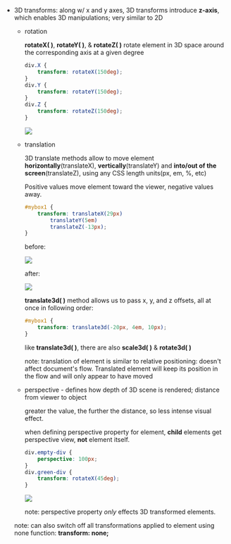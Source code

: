 -   3D transforms: along w/ x and y axes, 3D transforms introduce **z-axis**, which enables 3D manipulations; very similar to 2D
    
    -   rotation
        
        **rotateX( )**, **rotateY( )**, & **rotateZ( )** rotate element in 3D space around the corresponding axis at a given degree
        
        ```css
        div.X {
        	transform: rotateX(150deg);
        }
        div.Y {
        	transform: rotateY(150deg);
        }
        div.Z {
        	transform: rotateZ(150deg);
        }
        ```
        
        ![](https://s3.us-west-2.amazonaws.com/secure.notion-static.com/670e1b5f-dc0e-41c0-8439-4d08a6361103/Untitled.png?X-Amz-Algorithm=AWS4-HMAC-SHA256&X-Amz-Credential=AKIAT73L2G45O3KS52Y5%2F20210308%2Fus-west-2%2Fs3%2Faws4_request&X-Amz-Date=20210308T132535Z&X-Amz-Expires=86400&X-Amz-Signature=b30f94f07dc88e5a576ecc19b7af8297500e320a48d055fcdea20c88e0bf7343&X-Amz-SignedHeaders=host&response-content-disposition=filename%20%3D%22Untitled.png%22)
        
    -   translation
        
        3D translate methods allow to move element **horizontally**(translateX), **vertically**(translateY) and **into/out of the screen**(translateZ), using any CSS length units(px, em, %, etc)
        
        Positive values move element toward the viewer, negative values away.
        
        ```css
        #mybox1 {
        	transform: translateX(29px)
        		translateY(5em)
        		translateZ(-13px);
        }
        ```
        
        before:
        
        ![](https://s3.us-west-2.amazonaws.com/secure.notion-static.com/60beeeaa-8bd3-4501-92ab-8433f19911af/Untitled.png?X-Amz-Algorithm=AWS4-HMAC-SHA256&X-Amz-Credential=AKIAT73L2G45O3KS52Y5%2F20210308%2Fus-west-2%2Fs3%2Faws4_request&X-Amz-Date=20210308T132558Z&X-Amz-Expires=86400&X-Amz-Signature=f54846a7cd25633a441532ae786a96997c79e0521c7d9a101578c30cf85b0135&X-Amz-SignedHeaders=host&response-content-disposition=filename%20%3D%22Untitled.png%22)
        
        after:
        
        ![](https://s3.us-west-2.amazonaws.com/secure.notion-static.com/5ae51933-2c9e-4466-ba1b-0ff6468c5faa/Untitled.png?X-Amz-Algorithm=AWS4-HMAC-SHA256&X-Amz-Credential=AKIAT73L2G45O3KS52Y5%2F20210308%2Fus-west-2%2Fs3%2Faws4_request&X-Amz-Date=20210308T132609Z&X-Amz-Expires=86400&X-Amz-Signature=1cae3bd7bb480ad66b9bf4952188cf4235206e73e014122cdd89cd4553827a1a&X-Amz-SignedHeaders=host&response-content-disposition=filename%20%3D%22Untitled.png%22)
        
        **translate3d( )** method allows us to pass x, y, and z offsets, all at once in following order:
        
        ```css
        #mybox1 {
        	transform: translate3d(-20px, 4em, 10px);
        }
        ```
        
        like **translate3d( )**, there are also **scale3d( )** & **rotate3d( )**
        
        note: translation of element is similar to relative positioning: doesn't affect document's flow. Translated element will keep its position in the flow and will only appear to have moved
        
    -   perspective - defines how depth of 3D scene is rendered; distance from viewer to object
        
        greater the value, the further the distance, so less intense visual effect.
        
        when defining perspective property for element, **child** elements get perspective view, **not** element itself.
        
        ```css
        div.empty-div {
        	perspective: 100px;
        }
        div.green-div {
        	transform: rotateX(45deg);
        }
        ```
        
        ![](https://s3.us-west-2.amazonaws.com/secure.notion-static.com/2fd42c83-c8bc-4437-b63e-ffa54e88dc71/Untitled.png?X-Amz-Algorithm=AWS4-HMAC-SHA256&X-Amz-Credential=AKIAT73L2G45O3KS52Y5%2F20210308%2Fus-west-2%2Fs3%2Faws4_request&X-Amz-Date=20210308T132649Z&X-Amz-Expires=86400&X-Amz-Signature=51b6b6093a7093dacca229f1fc6898fcf0a36606188fc82475db05f923c58ab8&X-Amz-SignedHeaders=host&response-content-disposition=filename%20%3D%22Untitled.png%22)
        
        note: perspective property _only_ effects 3D transformed elements.
        
    
    note: can also switch off all transformations applied to element using none function: **transform: none;**